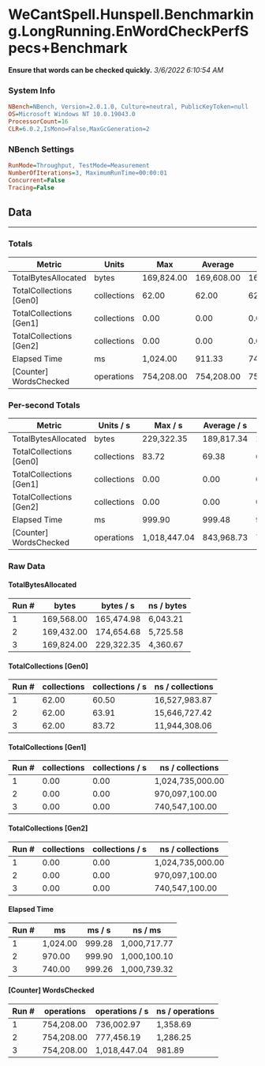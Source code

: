 ﻿# WeCantSpell.Hunspell.Benchmarking.LongRunning.EnWordCheckPerfSpecs+Benchmark
__Ensure that words can be checked quickly.__
_3/6/2022 6:10:54 AM_
### System Info
```ini
NBench=NBench, Version=2.0.1.0, Culture=neutral, PublicKeyToken=null
OS=Microsoft Windows NT 10.0.19043.0
ProcessorCount=16
CLR=6.0.2,IsMono=False,MaxGcGeneration=2
```

### NBench Settings
```ini
RunMode=Throughput, TestMode=Measurement
NumberOfIterations=3, MaximumRunTime=00:00:01
Concurrent=False
Tracing=False
```

## Data
-------------------

### Totals
|          Metric |           Units |             Max |         Average |             Min |          StdDev |
|---------------- |---------------- |---------------- |---------------- |---------------- |---------------- |
|TotalBytesAllocated |           bytes |      169,824.00 |      169,608.00 |      169,432.00 |          199.04 |
|TotalCollections [Gen0] |     collections |           62.00 |           62.00 |           62.00 |            0.00 |
|TotalCollections [Gen1] |     collections |            0.00 |            0.00 |            0.00 |            0.00 |
|TotalCollections [Gen2] |     collections |            0.00 |            0.00 |            0.00 |            0.00 |
|    Elapsed Time |              ms |        1,024.00 |          911.33 |          740.00 |          150.82 |
|[Counter] WordsChecked |      operations |      754,208.00 |      754,208.00 |      754,208.00 |            0.00 |

### Per-second Totals
|          Metric |       Units / s |         Max / s |     Average / s |         Min / s |      StdDev / s |
|---------------- |---------------- |---------------- |---------------- |---------------- |---------------- |
|TotalBytesAllocated |           bytes |      229,322.35 |      189,817.34 |      165,474.98 |       34,518.85 |
|TotalCollections [Gen0] |     collections |           83.72 |           69.38 |           60.50 |           12.54 |
|TotalCollections [Gen1] |     collections |            0.00 |            0.00 |            0.00 |            0.00 |
|TotalCollections [Gen2] |     collections |            0.00 |            0.00 |            0.00 |            0.00 |
|    Elapsed Time |              ms |          999.90 |          999.48 |          999.26 |            0.36 |
|[Counter] WordsChecked |      operations |    1,018,447.04 |      843,968.73 |      736,002.97 |      152,517.55 |

### Raw Data
#### TotalBytesAllocated
|           Run # |           bytes |       bytes / s |      ns / bytes |
|---------------- |---------------- |---------------- |---------------- |
|               1 |      169,568.00 |      165,474.98 |        6,043.21 |
|               2 |      169,432.00 |      174,654.68 |        5,725.58 |
|               3 |      169,824.00 |      229,322.35 |        4,360.67 |

#### TotalCollections [Gen0]
|           Run # |     collections | collections / s |ns / collections |
|---------------- |---------------- |---------------- |---------------- |
|               1 |           62.00 |           60.50 |   16,527,983.87 |
|               2 |           62.00 |           63.91 |   15,646,727.42 |
|               3 |           62.00 |           83.72 |   11,944,308.06 |

#### TotalCollections [Gen1]
|           Run # |     collections | collections / s |ns / collections |
|---------------- |---------------- |---------------- |---------------- |
|               1 |            0.00 |            0.00 |1,024,735,000.00 |
|               2 |            0.00 |            0.00 |  970,097,100.00 |
|               3 |            0.00 |            0.00 |  740,547,100.00 |

#### TotalCollections [Gen2]
|           Run # |     collections | collections / s |ns / collections |
|---------------- |---------------- |---------------- |---------------- |
|               1 |            0.00 |            0.00 |1,024,735,000.00 |
|               2 |            0.00 |            0.00 |  970,097,100.00 |
|               3 |            0.00 |            0.00 |  740,547,100.00 |

#### Elapsed Time
|           Run # |              ms |          ms / s |         ns / ms |
|---------------- |---------------- |---------------- |---------------- |
|               1 |        1,024.00 |          999.28 |    1,000,717.77 |
|               2 |          970.00 |          999.90 |    1,000,100.10 |
|               3 |          740.00 |          999.26 |    1,000,739.32 |

#### [Counter] WordsChecked
|           Run # |      operations |  operations / s | ns / operations |
|---------------- |---------------- |---------------- |---------------- |
|               1 |      754,208.00 |      736,002.97 |        1,358.69 |
|               2 |      754,208.00 |      777,456.19 |        1,286.25 |
|               3 |      754,208.00 |    1,018,447.04 |          981.89 |


